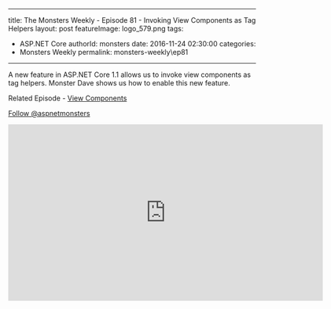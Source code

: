 
---
title: The Monsters Weekly - Episode 81 -  Invoking View Components as Tag Helpers
layout: post
featureImage: logo_579.png
tags: 
  - ASP.NET Core
authorId: monsters
date: 2016-11-24 02:30:00
categories:
  - Monsters Weekly
permalink: monsters-weekly\ep81
---

<p>A new feature in ASP.NET Core 1.1 allows us to invoke view components as tag helpers. Monster Dave shows us how to enable this new feature.</p><p>Related Episode - <a href="https://channel9.msdn.com/Series/aspnetmonsters/Episode-24-View-Components-in-ASPNET-MVC-Core">View Components</a></p><p><a class="twitter-follow-button" href="https://twitter.com/aspnetmonsters">Follow @aspnetmonsters</a></p> 

<!--more-->
<iframe src='https://channel9.msdn.com/Series/aspnetmonsters/ASPNET-Monsters-81-Invoking-View-Components-as-Tag-Helpers/player' width='640' height='360' allowFullScreen frameBorder='0'></iframe>
